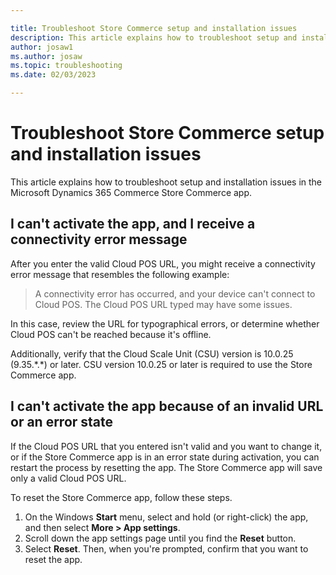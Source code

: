 ```yaml
---

title: Troubleshoot Store Commerce setup and installation issues
description: This article explains how to troubleshoot setup and installation issues in the Microsoft Dynamics 365 Commerce Store Commerce app.
author: josaw1
ms.author: josaw
ms.topic: troubleshooting
ms.date: 02/03/2023

---
```


# Troubleshoot Store Commerce setup and installation issues

This article explains how to troubleshoot setup and installation issues in the Microsoft Dynamics 365 Commerce Store Commerce app.

## I can't activate the app, and I receive a connectivity error message

After you enter the valid Cloud POS URL, you might receive a connectivity error message that resembles the following example:

> A connectivity error has occurred, and your device can't connect to Cloud POS. The Cloud POS URL typed may have some issues.

In this case, review the URL for typographical errors, or determine whether Cloud POS can't be reached because it's offline.

Additionally, verify that the Cloud Scale Unit (CSU) version is 10.0.25 (9.35.\*.\*) or later. CSU version 10.0.25 or later is required to use the Store Commerce app.

## I can't activate the app because of an invalid URL or an error state

If the Cloud POS URL that you entered isn't valid and you want to change it, or if the Store Commerce app is in an error state during activation, you can restart the process by resetting the app. The Store Commerce app will save only a valid Cloud POS URL.

To reset the Store Commerce app, follow these steps.

1. On the Windows **Start** menu, select and hold (or right-click) the app, and then select **More \> App settings**.
2. Scroll down the app settings page until you find the **Reset** button.
3. Select **Reset**. Then, when you're prompted, confirm that you want to reset the app.
